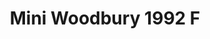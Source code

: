 ---
    title: Mini Woodbury 1992 F
    slug: Mini-Woodbury-1992-F
    description:
    code: Mini-Woodbury-1992-F
    image: https://cmdiy-archive.s3.us-east-1.amazonaws.com/adverts/images/Mini+Woodbury+1992+F.jpeg
    download: https://cmdiy-archive.s3.us-east-1.amazonaws.com/adverts/documents/Mini+Woodbury+1992+F.pdf
---